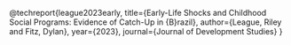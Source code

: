 @techreport{league2023early,
    title={Early-Life Shocks and Childhood Social Programs: Evidence of Catch-Up in {B}razil},
    author={League, Riley and Fitz, Dylan},
    year={2023},
    journal={Journal of Development Studies}
}
